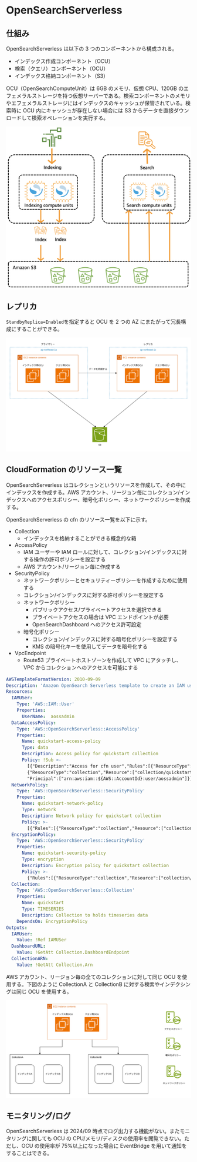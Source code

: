 # OpenSearchServerless

## 仕組み

OpenSearchServerless は以下の 3 つのコンポーネントから構成される。

- インデックス作成コンポーネント（OCU）
- 検索（クエリ）コンポーネント（OCU）
- インデックス格納コンポーネント（S3）

OCU（OpenSearchComputeUnit）は 6GB のメモリ、仮想 CPU、120GB のエフェメラルストレージを持つ仮想サーバーである。検索コンポーネントのメモリやエフェメラルストレージにはインデックスのキャッシュが保管されている。検索時に OCU 内にキャッシュが存在しない場合には S3 からデータを直接ダウンロードして検索オペレーションを実行する。

![仕組み](./images/opensearch-serverless仕組み.png)

## レプリカ

`StandbyReplica=Enabled`を指定すると OCU を 2 つの AZ にまたがって冗長構成にすることができる。

![レプリカ](./images/OpenSearchServerlessレプリカ.png)

## CloudFormation のリソース一覧

OpenSearchServerless はコレクションというリソースを作成して、その中にインデックスを作成する。AWS アカウント、リージョン毎にコレクション/インデックスへのアクセスポリシー、暗号化ポリシー、ネットワークポリシーを作成する。

OpenSearchServerless の cfn のリソース一覧を以下に示す。

- Collection
  - インデックスを格納することができる概念的な箱
- AccessPolicy
  - IAM ユーザーや IAM ロールに対して、コレクション/インデックスに対する操作の許可ポリシーを設定する
  - AWS アカウント/リージョン毎に作成する
- SecurityPolicy
  - ネットワークポリシーとセキュリティーポリシーを作成するために使用する
  - コレクション/インデックスに対する許可ポリシーを設定する
  - ネットワークポリシー
    - パブリックアクセス/プライベートアクセスを選択できる
    - プライベートアクセスの場合は VPC エンドポイントが必要
    - OpenSearchDashboard へのアクセス許可設定
  - 暗号化ポリシー
    - コレクション/インデックスに対する暗号化ポリシーを設定する
    - KMS の暗号化キーを使用してデータを暗号化する
- VpcEndpoint
  - Route53 プライベートホストゾーンを作成して VPC にアタッチし、VPC からコレクションへのアクセスを可能にする

```YAML
AWSTemplateFormatVersion: 2010-09-09
Description: 'Amazon OpenSearch Serverless template to create an IAM user, encryption policy, data access policy and collection'
Resources:
  IAMUSer:
    Type: 'AWS::IAM::User'
    Properties:
      UserName:  aossadmin
  DataAccessPolicy:
    Type: 'AWS::OpenSearchServerless::AccessPolicy'
    Properties:
      Name: quickstart-access-policy
      Type: data
      Description: Access policy for quickstart collection
      Policy: !Sub >-
        [{"Description":"Access for cfn user","Rules":[{"ResourceType":"index","Resource":["index/*/*"],"Permission":["aoss:*"]},
        {"ResourceType":"collection","Resource":["collection/quickstart"],"Permission":["aoss:*"]}],
        "Principal":["arn:aws:iam::${AWS::AccountId}:user/aossadmin"]}]
  NetworkPolicy:
    Type: 'AWS::OpenSearchServerless::SecurityPolicy'
    Properties:
      Name: quickstart-network-policy
      Type: network
      Description: Network policy for quickstart collection
      Policy: >-
        [{"Rules":[{"ResourceType":"collection","Resource":["collection/quickstart"]}, {"ResourceType":"dashboard","Resource":["collection/quickstart"]}],"AllowFromPublic":true}]
  EncryptionPolicy:
    Type: 'AWS::OpenSearchServerless::SecurityPolicy'
    Properties:
      Name: quickstart-security-policy
      Type: encryption
      Description: Encryption policy for quickstart collection
      Policy: >-
        {"Rules":[{"ResourceType":"collection","Resource":["collection/quickstart"]}],"AWSOwnedKey":true}
  Collection:
    Type: 'AWS::OpenSearchServerless::Collection'
    Properties:
      Name: quickstart
      Type: TIMESERIES
      Description: Collection to holds timeseries data
    DependsOn: EncryptionPolicy
Outputs:
  IAMUser:
    Value: !Ref IAMUSer
  DashboardURL:
    Value: !GetAtt Collection.DashboardEndpoint
  CollectionARN:
    Value: !GetAtt Collection.Arn
```

AWS アカウント、リージョン毎の全てのコレクションに対して同じ OCU を使用する。下図のように CollectionA と CollectionB に対する検索やインデクシングは同じ OCU を使用する。

![リソース](./images/OpenSearchServerlessリソース.png)

## モニタリング/ログ

OpenSearchServerless は 2024/09 時点でログ出力する機能がない。またモニタリングに関しても OCU の CPU/メモリ/ディスクの使用率を閲覧できない。ただし、OCU の使用率が 75%以上になった場合に EventBridge を用いて通知をすることはできる。
